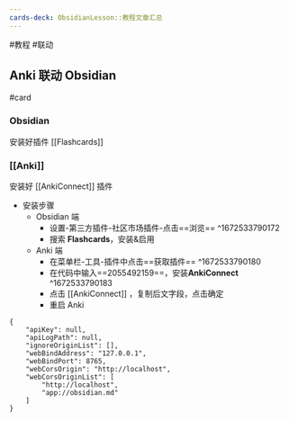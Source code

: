 ```yaml
---
cards-deck: ObsidianLesson::教程文章汇总
---
```


#教程 #联动 
## Anki 联动 Obsidian
#card
### Obsidian
安装好插件 [[Flashcards]]
### [[Anki]]
安装好 [[AnkiConnect]] 插件
- 安装步骤
    - Obsidian 端
        - 设置-第三方插件-社区市场插件-点击==浏览==
^1672533790172
        - 搜索 **Flashcards**，安装&启用
    - Anki 端
        - 在菜单栏-工具-插件中点击==获取插件==
^1672533790180
        - 在代码中输入==2055492159==，安装**AnkiConnect**
^1672533790183
        - 点击 [[AnkiConnect]]  ，复制后文字段，点击确定
        - 重启 Anki
```
{
    "apiKey": null,
    "apiLogPath": null,
    "ignoreOriginList": [],
    "webBindAddress": "127.0.0.1",
    "webBindPort": 8765,
    "webCorsOrigin": "http://localhost",
    "webCorsOriginList": [
        "http://localhost",
        "app://obsidian.md"
    ]
}
```
